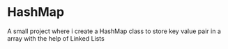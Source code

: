 # HashMap

A small project where i create a HashMap class to store key value pair in a array with the help of Linked Lists
